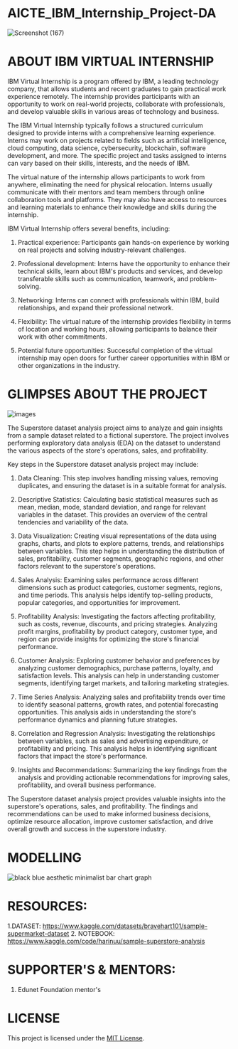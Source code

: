 # AICTE_IBM_Internship_Project-DA
![Screenshot (167)](https://github.com/HariniMaruthasalam/AICTE_IBM_Internship_Project-DA/assets/114240304/f5c9ced5-62c2-464f-b005-cafe5068d92c)


# ABOUT IBM VIRTUAL INTERNSHIP
IBM Virtual Internship is a program offered by IBM, a leading technology company, that allows students and recent graduates to gain practical work experience remotely. The internship provides participants with an opportunity to work on real-world projects, collaborate with professionals, and develop valuable skills in various areas of technology and business.

The IBM Virtual Internship typically follows a structured curriculum designed to provide interns with a comprehensive learning experience. Interns may work on projects related to fields such as artificial intelligence, cloud computing, data science, cybersecurity, blockchain, software development, and more. The specific project and tasks assigned to interns can vary based on their skills, interests, and the needs of IBM.

The virtual nature of the internship allows participants to work from anywhere, eliminating the need for physical relocation. Interns usually communicate with their mentors and team members through online collaboration tools and platforms. They may also have access to resources and learning materials to enhance their knowledge and skills during the internship.

IBM Virtual Internship offers several benefits, including:

1. Practical experience: Participants gain hands-on experience by working on real projects and solving industry-relevant challenges.

2. Professional development: Interns have the opportunity to enhance their technical skills, learn about IBM's products and services, and develop transferable skills such as communication, teamwork, and problem-solving.

3. Networking: Interns can connect with professionals within IBM, build relationships, and expand their professional network.

4. Flexibility: The virtual nature of the internship provides flexibility in terms of location and working hours, allowing participants to balance their work with other commitments.

5. Potential future opportunities: Successful completion of the virtual internship may open doors for further career opportunities within IBM or other organizations in the industry.


# GLIMPSES ABOUT THE PROJECT
![images](https://github.com/HariniMaruthasalam/AICTE_IBM_Internship_Project-DA/assets/114240304/41c59d01-089d-4393-8d04-3bf85e1abed6)

The Superstore dataset analysis project aims to analyze and gain insights from a sample dataset related to a fictional superstore. The project involves performing exploratory data analysis (EDA) on the dataset to understand the various aspects of the store's operations, sales, and profitability.

Key steps in the Superstore dataset analysis project may include:

1. Data Cleaning: This step involves handling missing values, removing duplicates, and ensuring the dataset is in a suitable format for analysis.

2. Descriptive Statistics: Calculating basic statistical measures such as mean, median, mode, standard deviation, and range for relevant variables in the dataset. This provides an overview of the central tendencies and variability of the data.

3. Data Visualization: Creating visual representations of the data using graphs, charts, and plots to explore patterns, trends, and relationships between variables. This step helps in understanding the distribution of sales, profitability, customer segments, geographic regions, and other factors relevant to the superstore's operations.

4. Sales Analysis: Examining sales performance across different dimensions such as product categories, customer segments, regions, and time periods. This analysis helps identify top-selling products, popular categories, and opportunities for improvement.

5. Profitability Analysis: Investigating the factors affecting profitability, such as costs, revenue, discounts, and pricing strategies. Analyzing profit margins, profitability by product category, customer type, and region can provide insights for optimizing the store's financial performance.

6. Customer Analysis: Exploring customer behavior and preferences by analyzing customer demographics, purchase patterns, loyalty, and satisfaction levels. This analysis can help in understanding customer segments, identifying target markets, and tailoring marketing strategies.

7. Time Series Analysis: Analyzing sales and profitability trends over time to identify seasonal patterns, growth rates, and potential forecasting opportunities. This analysis aids in understanding the store's performance dynamics and planning future strategies.

8. Correlation and Regression Analysis: Investigating the relationships between variables, such as sales and advertising expenditure, or profitability and pricing. This analysis helps in identifying significant factors that impact the store's performance.

9. Insights and Recommendations: Summarizing the key findings from the analysis and providing actionable recommendations for improving sales, profitability, and overall business performance.

The Superstore dataset analysis project provides valuable insights into the superstore's operations, sales, and profitability. The findings and recommendations can be used to make informed business decisions, optimize resource allocation, improve customer satisfaction, and drive overall growth and success in the superstore industry.

# MODELLING

![black blue aesthetic minimalist bar chart graph](https://github.com/HariniMaruthasalam/AICTE_IBM_Internship_Project-DA/assets/114240304/4598101b-4723-4e31-909e-5905ed838c41)

# RESOURCES:

1.DATASET: https://www.kaggle.com/datasets/bravehart101/sample-supermarket-dataset
2. NOTEBOOK: https://www.kaggle.com/code/harinuu/sample-superstore-analysis

# SUPPORTER'S & MENTORS:
1. Edunet Foundation mentor's

# LICENSE
This project is licensed under the [MIT License](LICENSE).
